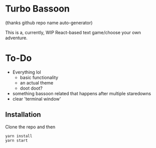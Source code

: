 # Turbo Bassoon

(thanks github repo name auto-generator)

This is a, currently, WIP React-based text game/choose your own adventure.

# To-Do
- Everything lol
  - basic functionality
  - an actual theme
  - doot doot?
- something bassoon related that happens after multiple staredowns
- clear 'terminal window'

## Installation

Clone the repo and then
```
yarn install
yarn start
```
